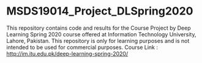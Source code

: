 # MSDS19014_Project_DLSpring2020
This repository contains code and results for the Course Project by Deep Learning Spring 2020 course offered at Information Technology University, Lahore, Pakistan. This repository is only for learning purposes and is not intended to be used for commercial purposes. Course Link : http://im.itu.edu.pk/deep-learning-spring-2020/
